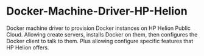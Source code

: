 # Docker-Machine-Driver-HP-Helion
Docker machine driver to provision Docker instances on  HP Helion Public Cloud. Allowing create servers, installs Docker on them, then configures the Docker client to talk to them. Plus allowing configure specific features that HP Helion offers.  
